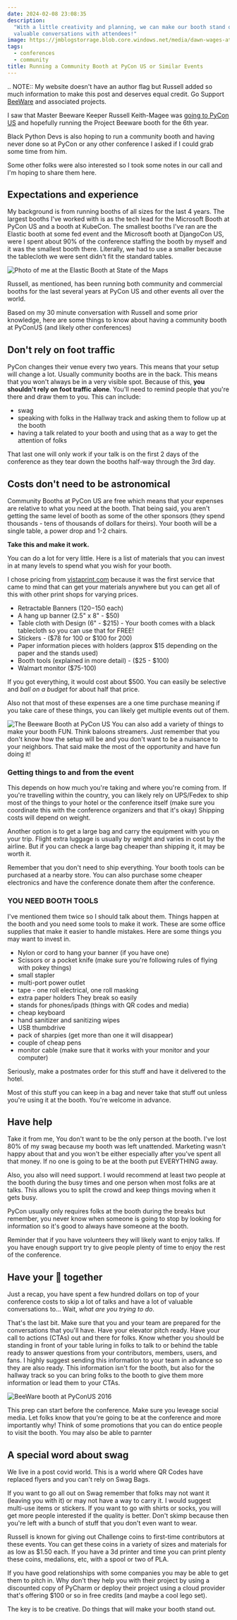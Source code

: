```yaml
---
date: 2024-02-08 23:08:35
description:
  "With a little creativity and planning, we can make our booth stand out and have
  valuable conversations with attendees!"
image: https://jmblogstorrage.blob.core.windows.net/media/dawn-wages-at-microsoft-booth-djangocon-2022.jpg
tags:
  - conferences
  - community
title: Running a Community Booth at PyCon US or Similar Events
---
```


.. NOTE::
My website doesn't have an author flag but Russell added so much information to make this post and deserves equal credit. Go Support [BeeWare](https://beeware.org/) and associated projects.

I saw that Master Beeware Keeper Russell Keith-Magee was [going to PyCon US](https://cloudisland.nz/@freakboy3742/111898057174534510) and hopefully running the Project Beeware booth for the 6th year.

Black Python Devs is also hoping to run a community booth and having never done so at PyCon or any other conference I asked if I could grab some time from him.

Some other folks were also interested so I took some notes in our call and I'm hoping to share them here.

## Expectations and experience

My background is from running booths of all sizes for the last 4 years. The largest booths I've worked with is as the tech lead for the Microsoft Booth at PyCon US and a booth at KubeCon. The smallest booths I've ran are the Elastic booth at some fed event and the Microsoft booth at DjangoCon US, were I spent about 90% of the conference staffing the booth by myself and it was the smallest booth there. Literally, we had to use a smaller because the tablecloth we were sent didn't fit the standard tables.

![Photo of me at the Elastic Booth at State of the Maps](https://jmblogstorrage.blob.core.windows.net/media/Elastic%20at%20SOTM.jpg)

Russell, as mentioned, has been running both community and commercial booths for the last several years at PyCon US and other events all over the world.

Based on my 30 minute conversation with Russell and some prior knowledge, here are some things to know about having a community booth at PyConUS (and likely other conferences)

## Don't rely on foot traffic

PyCon changes their venue every two years. This means that your setup will change a lot. Usually community booths are in the back. This means that you won't always be in a very visible spot. Because of this, **you shouldn't rely on foot traffic alone**. You'll need to remind people that you're there and draw them to you. This can include:

- swag
- speaking with folks in the Hallway track and asking them to follow up at the booth
- having a talk related to your booth and using that as a way to get the attention of folks

That last one will only work if your talk is on the first 2 days of the conference as they tear down the booths half-way through the 3rd day.

## Costs don't need to be astronomical

Community Booths at PyCon US are free which means that your expenses are relative to what you need at the booth. That being said, you aren't getting the same level of booth as some of the other sponsors (they spend thousands - tens of thousands of dollars for theirs). Your booth will be a single table, a power drop and 1-2 chairs.

**Take this and make it work.**

You can do a lot for very little. Here is a list of materials that you can invest in at many levels to spend what you wish for your booth.

I chose pricing from [vistaprint.com](https://vistaprint.com) because it was the first service that came to mind that can get your materials anywhere but you can get all of this with other print shops for varying prices.

- Retractable Banners ($120-$150 each)
- A hang up banner (2.5" x 8" - $50)
- Table cloth with Design (6" - $215) - Your booth comes with a black tablecloth so you can use that for FREE!
- Stickers - ($78 for 100 or $100 for 200)
- Paper information pieces with holders (approx $15 depending on the paper and the stands used)
- Booth tools (explained in more detail) - ($25 - $100)
- Walmart monitor ($75-100)

If you got everything, it would cost about $500. You can easily be selective and _ball on a budget_ for about half that price.

Also not that most of these expenses are a one time purchase meaning if you take care of these things, you can likely get multiple events out of them.

![The Beeware Booth at PyCon US](https://jmblogstorrage.blob.core.windows.net/media/beeware-booth.jpg)
You can also add a variety of things to make your booth FUN. Think baloons streamers. Just remember that you don't know how the setup will be and you don't want to be a nuisance to your neighbors. That said make the most of the opportunity and have fun doing it!

### Getting things to and from the event

This depends on how much you're taking and where you're coming from. If you're travelling within the country, you can likely rely on UPS/Fedex to ship most of the things to your hotel or the conference itself (make sure you coordinate this with the conference organizers and that it's okay) Shipping costs will depend on weight.

Another option is to get a large bag and carry the equipment with you on your trip. Flight extra luggage is usually by weight and varies in cost by the airline. But if you can check a large bag cheaper than shipping it, it may be worth it.

Remember that you don't need to ship everything. Your booth tools can be purchased at a nearby store. You can also purchase some cheaper electronics and have the conference donate them after the conference.

### YOU NEED BOOTH TOOLS

I've mentioned them twice so I should talk about them. Things happen at the booth and you need some tools to make it work. These are some office supplies that make it easier to handle mistakes. Here are some things you may want to invest in.

- Nylon or cord to hang your banner (if you have one)
- Scissors or a pocket knife (make sure you're following rules of flying with pokey things)
- small stapler
- multi-port power outlet
- tape - one roll electrical, one roll masking
- extra paper holders They break so easily
- stands for phones/ipads (things with QR codes and media)
- cheap keyboard
- hand sanitizer and sanitizing wipes
- USB thumbdrive
- pack of sharpies (get more than one it will disappear)
- couple of cheap pens
- monitor cable (make sure that it works with your monitor and your computer)

Seriously, make a postmates order for this stuff and have it delivered to the hotel.

Most of this stuff you can keep in a bag and never take that stuff out unless you're using it at the booth. You're welcome in advance.

## Have help

Take it from me, You don't want to be the only person at the booth. I've lost 80% of my swag because my booth was left unattended. Marketing wasn't happy about that and you won't be either especially after you've spent all that money. If no one is going to be at the booth put EVERYTHING away.

Also, you also will need support. I would recommend at least two people at the booth during the busy times and one person when most folks are at talks. This allows you to split the crowd and keep things moving when it gets busy.

PyCon usually only requires folks at the booth during the breaks but remember, you never know when someone is going to stop by looking for information so it's good to always have someone at the booth.

Reminder that if you have volunteers they will likely want to enjoy talks. If you have enough support try to give people plenty of time to enjoy the rest of the conference.

## Have your 💩 together

Just a recap, you have spent a few hundred dollars on top of your conference costs to skip a lot of talks and have a lot of valuable conversations to... Wait, _what are you trying to do_.

That's the last bit. Make sure that you and your team are prepared for the conversations that you'll have. Have your elevator pitch ready. Have your call to actions (CTAs) out and there for folks. Know whether you should be standing in front of your table luring in folks to talk to or behind the table ready to answer questions from your contributors, members, users, and fans. I highly suggest sending this information to your team in advance so they are also ready. This information isn't for the booth, but also for the hallway track so you can bring folks to the booth to give them more information or lead them to your CTAs.

![BeeWare booth at PyConUS 2016](https://jmblogstorrage.blob.core.windows.net/media/beeware-booth-with-cool-backdrop.jpg)

This prep can start before the conference. Make sure you leveage social media. Let folks know that you're going to be at the conference and more importantly why! Think of some promotions that you can do entice people to visit the booth. You may also be able to parnter

## A special word about swag

We live in a post covid world. This is a world where QR Codes have replaced flyers and you can't rely on Swag Bags.

If you want to go all out on Swag remember that folks may not want it (leaving you with it) or may not have a way to carry it. I would suggest multi-use items or stickers. If you want to go with shirts or socks, you will get more people interested if the quality is better. Don't skimp because then you're left with a bunch of stuff that you don't even want to wear.

Russell is known for giving out Challenge coins to first-time contributors at these events. You can get these coins in a variety of sizes and materials for as low as $1.50 each. If you have a 3d printer and time you can print plenty these coins, medalions, etc, with a spool or two of PLA.

If you have good relationships with some companies you may be able to get them to pitch in. Why don't they help you with their project by using a discounted copy of PyCharm or deploy their project using a cloud provider that's offering $100 or so in free credits (and maybe a cool lego set).

The key is to be creative. Do things that will make your booth stand out.
